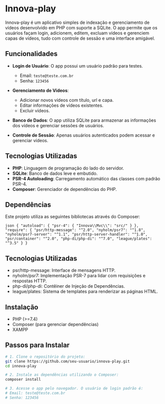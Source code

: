 # Innova-play

Innova-play é um aplicativo simples de indexação e gerenciamento de vídeos desenvolvido em PHP com suporte a SQLite. O app permite que os usuários façam login, adicionem, editem, excluam vídeos e gerenciem capas de vídeos, tudo com controle de sessão e uma interface amigável.

## Funcionalidades

- **Login de Usuário**: O app possui um usuário padrão para testes.
  - Email: `teste@teste.com.br`
  - Senha: `123456`
  
- **Gerenciamento de Vídeos**:
  - Adicionar novos vídeos com título, url e capa.
  - Editar informações de vídeos existentes.
  - Excluir vídeos.
  
- **Banco de Dados**: O app utiliza SQLite para armazenar as informações dos vídeos e gerenciar sessões de usuários.

- **Controle de Sessão**: Apenas usuários autenticados podem acessar e gerenciar vídeos.

## Tecnologias Utilizadas

- **PHP**: Linguagem de programação do lado do servidor.
- **SQLite**: Banco de dados leve e embutido.
- **PSR-4 Autoloading**: Carregamento automático das classes com padrão PSR-4.
- **Composer**: Gerenciador de dependências do PHP.

## Dependências

Este projeto utiliza as seguintes bibliotecas através do Composer:

``json
{
    "autoload": {
        "psr-4": {
            "Innova\\Mvc\\": "src/"
        }
    },
    "require": {
        "psr/http-message": "^2.0",
        "nyholm/psr7": "^1.8",
        "nyholm/psr7-server": "^1.1",
        "psr/http-server-handler": "^1.0",
        "psr/container": "^2.0",
        "php-di/php-di": "^7.0",
        "league/plates": "^3.5"
    }
}``

## Tecnologias Utilizadas

- psr/http-message: Interface de mensagens HTTP.
- nyholm/psr7: Implementação PSR-7 para lidar com requisições e respostas HTTP.
- php-di/php-di: Contêiner de Injeção de Dependências.
- league/plates: Sistema de templates para renderizar as páginas HTML.

## Instalação

- PHP (>=7.4)
- Composer (para gerenciar dependências)
- XAMPP

## Passos para Instalar

```bash
# 1. Clone o repositório do projeto:
git clone https://github.com/seu-usuario/innova-play.git
cd innova-play

# 2. Instale as dependências utilizando o Composer:
composer install

# 3. Acesse o app pelo navegador. O usuário de login padrão é:
# Email: teste@teste.com.br
# Senha: 123456




